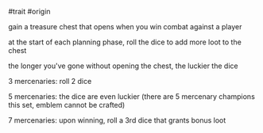 #trait
#origin

gain a treasure chest that opens when you win combat against a player

at the start of each planning phase, roll the dice to add more loot to the chest

the longer you've gone without opening the chest, the luckier the dice

3 mercenaries: roll 2 dice

5 mercenaries: the dice are even luckier (there are 5 mercenary champions this set, emblem cannot be crafted)

7 mercenaries: upon winning, roll a 3rd dice that grants bonus loot